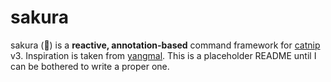 # sakura
sakura (🌸) is a **reactive, annotation-based** command framework for [catnip](https://github.com/mewna/catnip) v3.
Inspiration is taken from [yangmal](https://github.com/queer/yangmal).
This is a placeholder README until I can be bothered to write a proper one.